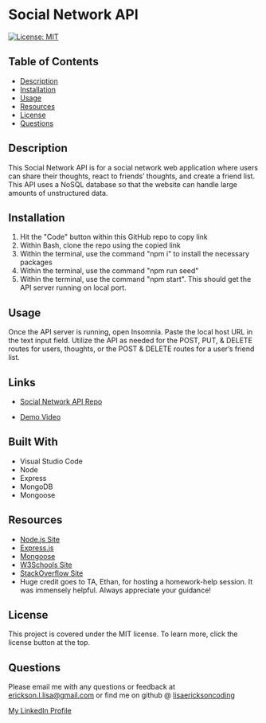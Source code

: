# Social Network API

[![License: MIT](https://img.shields.io/badge/License-MIT-yellow.svg)](https://opensource.org/licenses/MIT)

  ## Table of Contents
  * [Description](#description)
  * [Installation](#installation)
  * [Usage](#usage)
  * [Resources](#resources)
  * [License](#license)
  * [Questions](#questions)

## Description 
  This Social Network API is for a social network web application where users can share their thoughts, react to friends’ thoughts, and create a friend list. This API uses a NoSQL database so that the website can handle large amounts of unstructured data.


## Installation
1. Hit the "Code" button within this GitHub repo to copy link
2. Within Bash, clone the repo using the copied link
3. Within the terminal, use the command "npm i" to install the necessary packages
4. Within the terminal, use the command "npm run seed"
5. Within the terminal, use the command "npm start". This should get the API server running on local port.

## Usage
Once the API server is running, open Insomnia. Paste the local host URL in the text input field. Utilize the API as needed for the POST, PUT, & DELETE routes for users, thoughts, or the POST & DELETE routes for a user’s friend list.

## Links

- [Social Network API Repo](https://github.com/lisaericksoncoding/Social_Network_API "Social Network API Repo")

- [Demo Video](https://drive.google.com/file/d/1cY9CsJL4aJPlEkgpT8-kLsR5W0S6yhW3/view?usp=sharing "Demo Video")

## Built With
- Visual Studio Code
- Node
- Express
- MongoDB
- Mongoose

## Resources
- [Node.js Site](https://nodejs.org/en/ "Node.js")
- [Express.js](https://www.npmjs.com/package/express "Express.js")
- [Mongoose](https://www.npmjs.com/package/mongoose) 
- [W3Schools Site](https://www.w3schools.com "W3Schools")
- [StackOverflow Site](https://stackoverflow.com/ "Stack Overflow")
- Huge credit goes to TA, Ethan, for hosting a homework-help session. It was immensely helpful. Always appreciate your guidance! 

## License
This project is covered under the MIT license. To learn more, click the license button at the top.

## Questions 
Please email me with any questions or feedback at erickson.l.lisa@gmail.com or find me on github @ [lisaericksoncoding](https://github.com/lisaericksoncoding)

[My LinkedIn Profile](https://www.linkedin.com/in/lisalerickson/ "Lisa Erickson")